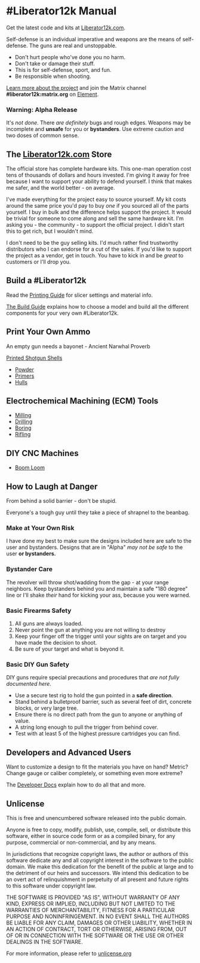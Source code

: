 # \#Liberator12k Manual

Get the latest code and kits at [Liberator12k.com](https://Liberator12k.com).

Self-defense is an individual imperative and weapons are the means of
self-defense. The guns are real and unstoppable.

* Don't hurt people who've done you no harm.
* Don't take or damage their stuff.
* This is for self-defense, sport, and fun.
* Be responsible when shooting.

[Learn more about the project](About.md)  and join the Matrix channel
**\#liberator12k:matrix.org** on [Element](https://element.io).

### Warning: Alpha Release
It's *not done*. There *are definitely* bugs and rough edges.
Weapons may be incomplete and **unsafe** for you or **bystanders**.
Use extreme caution and two doses of common sense.

## The [Liberator12k.com](https://liberator12k.com/store/index.html) Store
The official store has complete hardware kits.
This one-man operation cost tens of thousands of dollars and hours invested.
I'm giving it away for free because I  want to support your ability to defend
yourself. I think that makes me safer, and the world better - on average.

I've made everything for the project easy to source yourself.
My kit costs around the same price you'd pay to buy *one* if you sourced all of
the parts yourself. I buy in bulk and the difference helps support the project.
It would be trivial for someone to come along and sell the same hardware kit.
I'm asking you - the community - to support the official project.
I didn't start this to get rich, but I wouldn't mind.

I don't need to be the guy selling kits. I'd much rather find trustworthy
distributors who I can endorse for a cut of the sales.
If you'd like to support the project as a vendor, get in touch.
You have to kick in and be *great* to customers or I'll drop you.

## Build a \#Liberator12k
Read the [Printing Guide](Printing.md) for slicer settings and material info.

[The Build Guide](ComeAndMakeIt.md) explains how to choose a model and build
all the different components for your very own \#Liberator12k.

## Print Your Own Ammo
An empty gun needs a bayonet - Ancient Narwhal Proverb

[Printed Shotgun Shells](Ammo/README.md)

* [Powder](Ammo/Powder/README.md)
* [Primers](Ammo/Eprimer.md)
* [Hulls](Ammo/README.md)

## Electrochemical Machining (ECM) Tools
* [Milling](Tooling/ECM/Mill/README.md)
* [Drilling](Tooling/ECM/Drill/README.md)
* [Boring](Tooling/ECM/Bore/README.md)
* [Rifling](Tooling/ECM/Rifling/README.md)

## DIY CNC Machines
* [Boom Loom](Tooling/BoomLoom.md)

## How to Laugh at Danger
From behind a solid barrier - don't be stupid.

Everyone's a tough guy until they take a piece of shrapnel to the beanbag.

### Make at Your Own Risk
I have done my best to make sure the designs included here are safe to the user
and bystanders. Designs that are in "Alpha" *may not be safe* to the user
**or bystanders.**

### Bystander Care
The revolver will throw shot/wadding from the gap - at your range neighbors.
Keep bystanders behind you and maintain a safe "180 degree" line or
I'll shake *their* hand for kicking your ass, because you were warned.

### Basic Firearms Safety
 1. All guns are always loaded. 
 2. Never point the gun at anything you are not willing to destroy 
 3. Keep your finger off the trigger until your sights are on target and you have made the decision to shoot.
 4. Be sure of your target and what is beyond it.

### Basic DIY Gun Safety
DIY guns require special precautions and procedures that
*are not fully documented here*.

* Use a secure test rig to hold the gun pointed in a **safe direction**.
* Stand behind a bulletproof barrier, such as several feet of dirt, concrete blocks, or very large tree.
* Ensure there is no direct path from the gun to anyone or anything of value.
* A string long enough to pull the trigger from behind cover.
* Test with at least 5 of the highest pressure cartridges you can find.

## Developers and Advanced Users
Want to customize a design to fit the materials you have on hand? Metric?
Change gauge or caliber completely, or something even more extreme?

The [Developer Docs](Developers.md) explain how to do all that and more.

## Unlicense
This is free and unencumbered software released into the public domain.

Anyone is free to copy, modify, publish, use, compile, sell, or distribute this software, either in source code form or
as a compiled binary, for any purpose, commercial or non-commercial, and by any means.

In jurisdictions that recognize copyright laws, the author or authors of this software dedicate any and all copyright
interest in the software to the public domain. We make this dedication for the benefit of the public at large and to the
detriment of our heirs and successors. We intend this dedication to be an overt act of relinquishment in perpetuity of
all present and future rights to this software under copyright law.

THE SOFTWARE IS PROVIDED "AS IS", WITHOUT WARRANTY OF ANY KIND, EXPRESS OR IMPLIED, INCLUDING BUT NOT LIMITED TO THE
WARRANTIES OF MERCHANTABILITY, FITNESS FOR A PARTICULAR PURPOSE AND NONINFRINGEMENT. IN NO EVENT SHALL THE AUTHORS BE
LIABLE FOR ANY CLAIM, DAMAGES OR OTHER LIABILITY, WHETHER IN AN ACTION OF CONTRACT, TORT OR OTHERWISE, ARISING FROM, OUT
OF OR IN CONNECTION WITH THE SOFTWARE OR THE USE OR OTHER DEALINGS IN THE SOFTWARE.

For more information, please refer to [unlicense.org](http://unlicense.org/)
